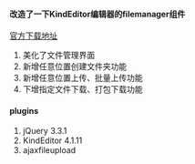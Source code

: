 #### 改造了一下KindEditor编辑器的filemanager组件
[官方下载地址](http://kindeditor.net/demo.php)
1. 美化了文件管理界面
2. 新增任意位置创建文件夹功能
3. 新增任意位置上传、批量上传功能
4. 下增指定文件下载、打包下载功能

#### plugins
1. jQuery 3.3.1
2. KindEditor 4.1.11
3. ajaxfileupload
